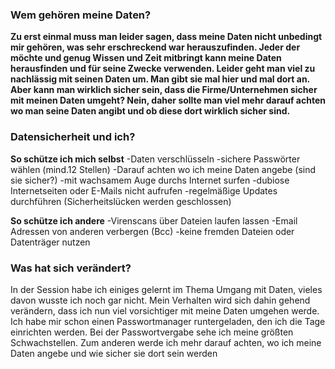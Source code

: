 ### Wem gehören meine Daten?

**Zu erst einmal muss man leider sagen, dass meine Daten nicht unbedingt mir gehören, was sehr erschreckend war herauszufinden. Jeder der möchte und genug Wissen und Zeit mitbringt kann meine Daten herausfinden und für seine Zwecke verwenden. Leider geht man viel zu nachlässig mit seinen Daten um. Man gibt sie mal hier und mal dort an. Aber kann man wirklich sicher sein, dass die Firme/Unternehmen sicher mit meinen Daten umgeht? Nein, daher sollte man viel mehr darauf achten wo man seine Daten angibt und ob diese dort wirklich sicher sind.**

### Datensicherheit und ich?

**So schütze ich mich selbst** -Daten verschlüsseln -sichere Passwörter wählen (mind.12 Stellen) -Darauf achten wo ich meine Daten angebe (sind sie sicher?) -mit wachsamem Auge durchs Internet surfen -dubiose Internetseiten oder E-Mails nicht aufrufen -regelmäßige Updates durchführen (Sicherheitslücken werden geschlossen)

**So schütze ich andere** -Virenscans über Dateien laufen lassen -Email Adressen von anderen verbergen (Bcc) -keine fremden Dateien oder Datenträger nutzen

### Was hat sich verändert?

In der Session habe ich einiges gelernt im Thema Umgang mit Daten, vieles davon wusste ich noch gar nicht. Mein Verhalten wird sich dahin gehend verändern, dass ich nun viel vorsichtiger mit meine Daten umgehen werde. Ich habe mir schon einen Passwortmanager runtergeladen, den ich die Tage einrichten werden. Bei der Passwortvergabe sehe ich meine größten Schwachstellen. Zum anderen werde ich mehr darauf achten, wo ich meine Daten angebe und wie sicher sie dort sein werden


